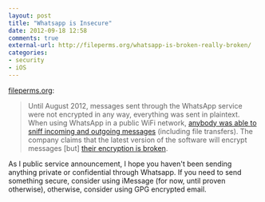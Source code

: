 ```yaml
---
layout: post
title: "Whatsapp is Insecure"
date: 2012-09-18 12:58
comments: true
external-url: http://fileperms.org/whatsapp-is-broken-really-broken/
categories: 
- security
- iOS
---
```

[fileperms.org][source]:

> Until August 2012, messages sent through the WhatsApp service were not encrypted in any way, everything was sent in plaintext. When using WhatsApp in a public WiFi network, [anybody was able to sniff incoming and outgoing messages][2] (including file transfers). The company claims that the latest version of the software will encrypt messages [but] [their encryption is broken][1].

As I public service announcement, I hope you haven't been sending anything private or confidential through Whatsapp. If you need to send something secure, consider using iMessage (for now, until proven otherwise), otherwise, consider using GPG encrypted email.

[2]: http://www.androidzoom.com/android_applications/tools/whatsappsniffer-free-root_cglmb.html
[1]: http://pastebin.com/g9UPuviz
[source]: http://fileperms.org/whatsapp-is-broken-really-broken/

